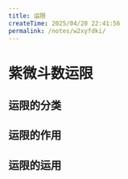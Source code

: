 ```yaml
---
title: 运限
createTime: 2025/04/20 22:41:56
permalink: /notes/w2xyfdki/
---
```


# 紫微斗数运限

## 运限的分类



## 运限的作用





## 运限的运用